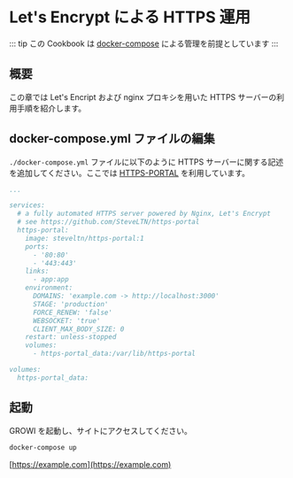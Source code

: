 # Let's Encrypt による HTTPS 運用

::: tip
この Cookbook は [docker-compose](../getting-started/docker-compose.md) による管理を前提としています
:::

## 概要

この章では Let's Encript および nginx プロキシを用いた HTTPS サーバーの利用手順を紹介します。

## docker-compose.yml ファイルの編集

`./docker-compose.yml` ファイルに以下のように HTTPS サーバーに関する記述を追加してください。ここでは [HTTPS-PORTAL](https://github.com/SteveLTN/https-portal) を利用しています。

```text:docker-compose.yml
...

services:
  # a fully automated HTTPS server powered by Nginx, Let's Encrypt
  # see https://github.com/SteveLTN/https-portal
  https-portal:
    image: steveltn/https-portal:1
    ports:
      - '80:80'
      - '443:443'
    links:
      - app:app
    environment:
      DOMAINS: 'example.com -> http://localhost:3000'
      STAGE: 'production'
      FORCE_RENEW: 'false'
      WEBSOCKET: 'true'
      CLIENT_MAX_BODY_SIZE: 0
    restart: unless-stopped
    volumes:
      - https-portal_data:/var/lib/https-portal

volumes:
  https-portal_data:
```

## 起動

GROWI を起動し、サイトにアクセスしてください。

```bash
docker-compose up
```

[https://example.com](https://example.com)